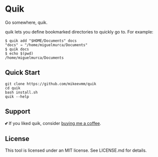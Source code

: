 # Quik

Go somewhere, quik.

quik lets you define bookmarked directories to quickly go to.
For example:

``` shell
$ quik add "$HOME/Documents" docs
"docs" → "/home/miguelmurca/Documents"
$ quik docs
$ echo $(pwd)
/home/miguelmurca/Documents
```

## Quick Start

``` shell
git clone https://github.com/mikeevmm/quik
cd quik
bash install.sh
quik --help
```

## Support

💕 If you liked quik, consider [buying me a coffee](https://www.paypal.me/miguelmurca/2.50).

## License

This tool is licensed under an MIT license.
See LICENSE.md for details.
